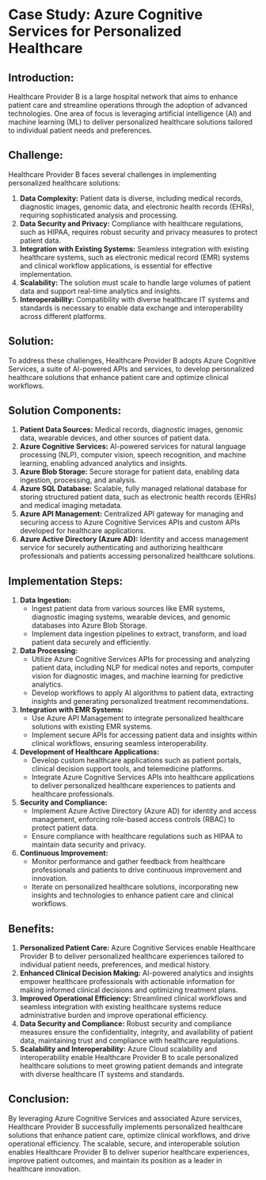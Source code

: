 # Case Study: Azure Cognitive Services for Personalized Healthcare

## Introduction:
Healthcare Provider B is a large hospital network that aims to enhance patient care and streamline operations through the adoption of advanced technologies. One area of focus is leveraging artificial intelligence (AI) and machine learning (ML) to deliver personalized healthcare solutions tailored to individual patient needs and preferences.

## Challenge:
Healthcare Provider B faces several challenges in implementing personalized healthcare solutions:

1. **Data Complexity:** Patient data is diverse, including medical records, diagnostic images, genomic data, and electronic health records (EHRs), requiring sophisticated analysis and processing.
2. **Data Security and Privacy:** Compliance with healthcare regulations, such as HIPAA, requires robust security and privacy measures to protect patient data.
3. **Integration with Existing Systems:** Seamless integration with existing healthcare systems, such as electronic medical record (EMR) systems and clinical workflow applications, is essential for effective implementation.
4. **Scalability:** The solution must scale to handle large volumes of patient data and support real-time analytics and insights.
5. **Interoperability:** Compatibility with diverse healthcare IT systems and standards is necessary to enable data exchange and interoperability across different platforms.

## Solution:
To address these challenges, Healthcare Provider B adopts Azure Cognitive Services, a suite of AI-powered APIs and services, to develop personalized healthcare solutions that enhance patient care and optimize clinical workflows.

## Solution Components:
1. **Patient Data Sources:** Medical records, diagnostic images, genomic data, wearable devices, and other sources of patient data.
2. **Azure Cognitive Services:** AI-powered services for natural language processing (NLP), computer vision, speech recognition, and machine learning, enabling advanced analytics and insights.
3. **Azure Blob Storage:** Secure storage for patient data, enabling data ingestion, processing, and analysis.
4. **Azure SQL Database:** Scalable, fully managed relational database for storing structured patient data, such as electronic health records (EHRs) and medical imaging metadata.
5. **Azure API Management:** Centralized API gateway for managing and securing access to Azure Cognitive Services APIs and custom APIs developed for healthcare applications.
6. **Azure Active Directory (Azure AD):** Identity and access management service for securely authenticating and authorizing healthcare professionals and patients accessing personalized healthcare solutions.

## Implementation Steps:
1. **Data Ingestion:**
   - Ingest patient data from various sources like EMR systems, diagnostic imaging systems, wearable devices, and genomic databases into Azure Blob Storage.
   - Implement data ingestion pipelines to extract, transform, and load patient data securely and efficiently.
2. **Data Processing:**
   - Utilize Azure Cognitive Services APIs for processing and analyzing patient data, including NLP for medical notes and reports, computer vision for diagnostic images, and machine learning for predictive analytics.
   - Develop workflows to apply AI algorithms to patient data, extracting insights and generating personalized treatment recommendations.
3. **Integration with EMR Systems:**
   - Use Azure API Management to integrate personalized healthcare solutions with existing EMR systems.
   - Implement secure APIs for accessing patient data and insights within clinical workflows, ensuring seamless interoperability.
4. **Development of Healthcare Applications:**
   - Develop custom healthcare applications such as patient portals, clinical decision support tools, and telemedicine platforms.
   - Integrate Azure Cognitive Services APIs into healthcare applications to deliver personalized healthcare experiences to patients and healthcare professionals.
5. **Security and Compliance:**
   - Implement Azure Active Directory (Azure AD) for identity and access management, enforcing role-based access controls (RBAC) to protect patient data.
   - Ensure compliance with healthcare regulations such as HIPAA to maintain data security and privacy.
6. **Continuous Improvement:**
   - Monitor performance and gather feedback from healthcare professionals and patients to drive continuous improvement and innovation.
   - Iterate on personalized healthcare solutions, incorporating new insights and technologies to enhance patient care and clinical workflows.

## Benefits:
1. **Personalized Patient Care:** Azure Cognitive Services enable Healthcare Provider B to deliver personalized healthcare experiences tailored to individual patient needs, preferences, and medical history.
2. **Enhanced Clinical Decision Making:** AI-powered analytics and insights empower healthcare professionals with actionable information for making informed clinical decisions and optimizing treatment plans.
3. **Improved Operational Efficiency:** Streamlined clinical workflows and seamless integration with existing healthcare systems reduce administrative burden and improve operational efficiency.
4. **Data Security and Compliance:** Robust security and compliance measures ensure the confidentiality, integrity, and availability of patient data, maintaining trust and compliance with healthcare regulations.
5. **Scalability and Interoperability:** Azure Cloud scalability and interoperability enable Healthcare Provider B to scale personalized healthcare solutions to meet growing patient demands and integrate with diverse healthcare IT systems and standards.

## Conclusion:
By leveraging Azure Cognitive Services and associated Azure services, Healthcare Provider B successfully implements personalized healthcare solutions that enhance patient care, optimize clinical workflows, and drive operational efficiency. The scalable, secure, and interoperable solution enables Healthcare Provider B to deliver superior healthcare experiences, improve patient outcomes, and maintain its position as a leader in healthcare innovation.
